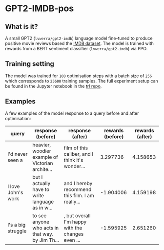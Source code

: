# GPT2-IMDB-pos

## What is it?
A small GPT2 (`lvwerra/gpt2-imdb`) language model fine-tuned to produce positive movie reviews based the [IMDB dataset](https://www.kaggle.com/lakshmi25npathi/imdb-dataset-of-50k-movie-reviews). The model is trained with rewards from a BERT sentiment classifier (`lvwerra/gpt2-imdb`) via PPO.

## Training setting
The model was trained for `100` optimisation steps with a batch size of `256` which corresponds to `25600` training samples. The full experiment setup can be found in the Jupyter notebook in the [trl repo](https://lvwerra.github.io/trl/04-gpt2-sentiment-ppo-training/).

## Examples
A few examples of the model response to a query before and after optimisation:

| query | response (before) | response (after) | rewards (before) | rewards (after) |
|-------|-------------------|------------------|------------------|-----------------|
|I'd never seen a |heavier, woodier example of Victorian archite... |film of this caliber, and I think it's wonder... |3.297736 |4.158653|
|I love John's work	|but I actually have to write language as in w... |and I hereby recommend this film. I am really... |-1.904006 |4.159198 |
|I's a big struggle |to see anyone who acts in that way. by Jim Th... |, but overall I'm happy with the changes even ... |-1.595925 |2.651260|


